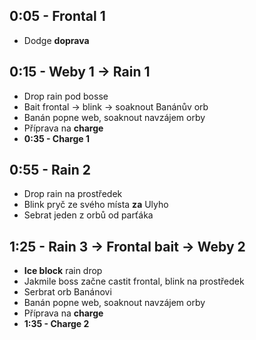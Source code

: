 ## 0:05 - Frontal 1

- Dodge **doprava**

## 0:15 - Weby 1 -> Rain 1

- Drop rain pod bosse
- Bait frontal -> blink -> soaknout Banánův orb
- Banán popne web, soaknout navzájem orby
- Příprava na **charge**
- **0:35 - Charge 1**

## 0:55 - Rain 2

- Drop rain na prostředek
- Blink pryč ze svého místa **za** Ulyho
- Sebrat jeden z orbů od parťáka

## 1:25 - Rain 3 -> Frontal bait -> Weby 2

- **Ice block** rain drop
- Jakmile boss začne castit frontal, blink na prostředek
- Serbrat orb Banánovi
- Banán popne web, soaknout navzájem orby
- Příprava na **charge**
- **1:35 - Charge 2**
